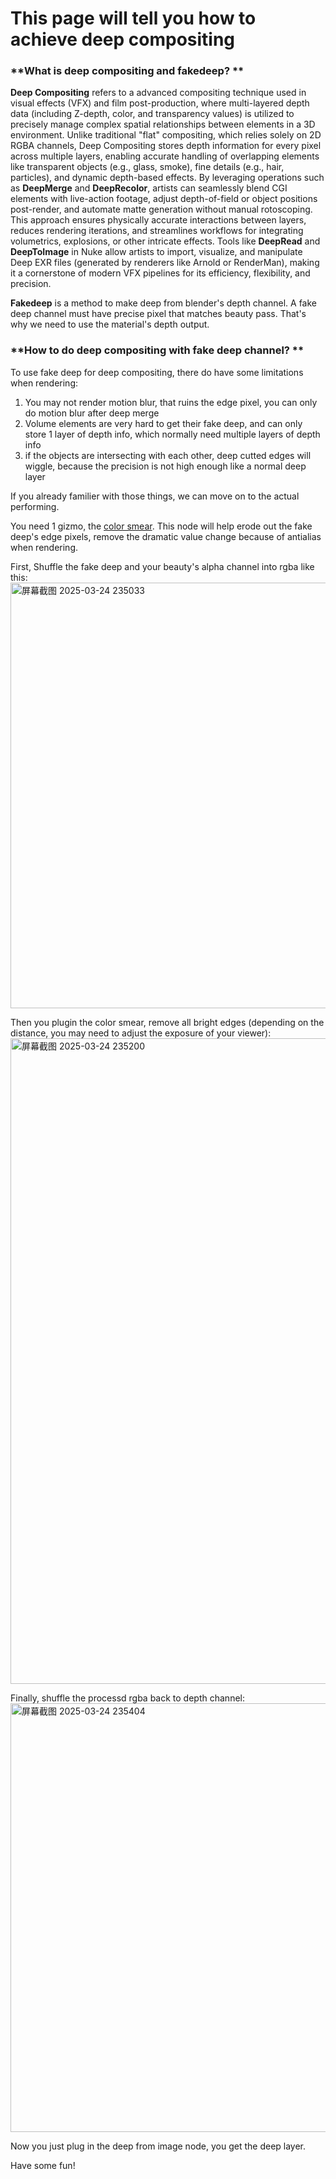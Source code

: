 # This page will tell you how to achieve deep compositing

### **What is deep compositing and fakedeep? **

**Deep Compositing** refers to a advanced compositing technique used in visual effects (VFX) and film post-production, where multi-layered depth data (including Z-depth, color, and transparency values) is utilized to precisely manage complex spatial relationships between elements in a 3D environment. Unlike traditional "flat" compositing, which relies solely on 2D RGBA channels, Deep Compositing stores depth information for every pixel across multiple layers, enabling accurate handling of overlapping elements like transparent objects (e.g., glass, smoke), fine details (e.g., hair, particles), and dynamic depth-based effects. By leveraging operations such as **DeepMerge** and **DeepRecolor**, artists can seamlessly blend CGI elements with live-action footage, adjust depth-of-field or object positions post-render, and automate matte generation without manual rotoscoping. This approach ensures physically accurate interactions between layers, reduces rendering iterations, and streamlines workflows for integrating volumetrics, explosions, or other intricate effects. Tools like **DeepRead** and **DeepToImage** in Nuke allow artists to import, visualize, and manipulate Deep EXR files (generated by renderers like Arnold or RenderMan), making it a cornerstone of modern VFX pipelines for its efficiency, flexibility, and precision.

**Fakedeep** is a method to make deep from blender's depth channel. A fake deep channel must have precise pixel that matches beauty pass. That's why we need to use the material's depth output.

### **How to do deep compositing with fake deep channel? **

To use fake deep for deep compositing, there do have some limitations when rendering: 

1. You may not render motion blur, that ruins the edge pixel, you can only do motion blur after deep merge
2. Volume elements are very hard to get their fake deep, and can only store 1 layer of depth info, which normally need multiple layers of depth info
3. if the objects are intersecting with each other, deep cutted edges will wiggle, because the precision is not high enough like a normal deep layer

If you already familier with those things, we can move on to the actual performing.

You need 1 gizmo, the [color smear](https://github.com/RichFrazer/colour-smear-for-Nuke/blob/master/colour-smear.nk). This node will help erode out the fake deep's edge pixels, remove the dramatic value change because of antialias when rendering. 

First, Shuffle the fake deep and your beauty's alpha channel into rgba like this:
<img width="681" alt="屏幕截图 2025-03-24 235033" src="https://github.com/user-attachments/assets/cabc27ab-516c-4aee-b38c-a46d9132cdff" />

Then you plugin the color smear, remove all bright edges (depending on the distance, you may need to adjust the exposure of your viewer):
<img width="1033" alt="屏幕截图 2025-03-24 235200" src="https://github.com/user-attachments/assets/7713194e-3547-4e4f-8de3-337ff1e989ed" />

Finally, shuffle the processd rgba back to depth channel:
<img width="686" alt="屏幕截图 2025-03-24 235404" src="https://github.com/user-attachments/assets/249b9baa-0936-4c98-b2df-18ed31fc60ed" />

Now you just plug in the deep from image node, you get the deep layer. 


Have some fun!
